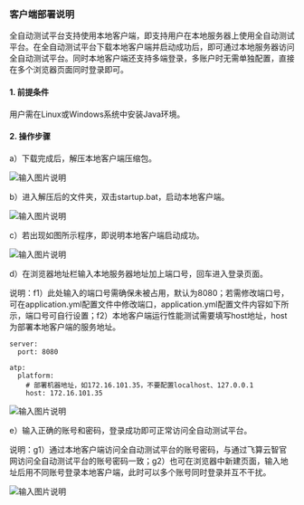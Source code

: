 ### 客户端部署说明

全自动测试平台支持使用本地客户端，即支持用户在本地服务器上使用全自动测试平台。在全自动测试平台下载本地客户端并启动成功后，即可通过本地服务器访问全自动测试平台。同时本地客户端还支持多端登录，多账户时无需单独配置，直接在多个浏览器页面同时登录即可。

#### 1. 前提条件

用户需在Linux或Windows系统中安装Java环境。

#### 2. 操作步骤

a）下载完成后，解压本地客户端压缩包。

![输入图片说明](../image/2-3.png)

b）进入解压后的文件夹，双击startup.bat，启动本地客户端。

![输入图片说明](../image/2-4.png)

c）若出现如图所示程序，即说明本地客户端启动成功。

![输入图片说明](../image/2-5.png)

d）在浏览器地址栏输入本地服务器地址加上端口号，回车进入登录页面。

说明：f1）此处输入的端口号需确保未被占用，默认为8080；若需修改端口号，可在application.yml配置文件中修改端口，application.yml配置文件内容如下所示，端口号可自行设置；f2）本地客户端运行性能测试需要填写host地址，host为部署本地客户端的服务地址。

```
server:
  port: 8080

atp:
  platform:
    # 部署机器地址，如172.16.101.35，不要配置localhost、127.0.0.1
    host: 172.16.101.35
```

![输入图片说明](../image/2-6.png)

e）输入正确的账号和密码，登录成功即可正常访问全自动测试平台。

说明：g1）通过本地客户端访问全自动测试平台的账号密码，与通过飞算云智官网访问全自动测试平台的账号密码一致；g2）也可在浏览器中新建页面，输入地址后用不同账号登录本地客户端，此时可以多个账号同时登录并互不干扰。

![输入图片说明](../image/2-7.png)
